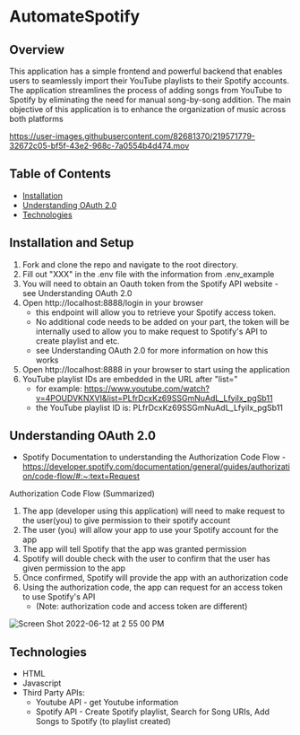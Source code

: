 # AutomateSpotify

## Overview
This application has a simple frontend and powerful backend that enables users to seamlessly import their YouTube playlists to their Spotify accounts. The application streamlines the process of adding songs from YouTube to Spotify by eliminating the need for manual song-by-song addition. The main objective of this application is to enhance the organization of music across both platforms

https://user-images.githubusercontent.com/82681370/219571779-32672c05-bf5f-43e2-968c-7a0554b4d474.mov
 
 ## Table of Contents
- [Installation](#installation-and-setup)
- [Understanding OAuth 2.0](#understanding-oauth-20)
- [Technologies](#technologies)
 
 ## Installation and Setup
 1. Fork and clone the repo and navigate to the root directory.
 2. Fill out "XXX" in the .env file with the information from .env_example 
 3. You will need to obtain an Oauth token from the Spotify API website - see Understanding OAuth 2.0
 4. Open http://localhost:8888/login in your browser
      - this endpoint will allow you to retrieve your Spotify access token. 
      - No additional code needs to be added on your part, the token will be internally used to allow you to make request to Spotify's API to create playlist and etc. 
      - see Understanding OAuth 2.0 for more information on how this works
5. Open http://localhost:8888 in your browser to start using the application 
6. YouTube playlist IDs are embedded in the URL after "list=" 
     - for example: https://www.youtube.com/watch?v=4POUDVKNXVI&list=PLfrDcxKz69SSGmNuAdL_Lfyilx_pgSb11
     - the YouTube playlist ID is: PLfrDcxKz69SSGmNuAdL_Lfyilx_pgSb11

 ## Understanding OAuth 2.0 
 - Spotify Documentation to understanding the Authorization Code Flow - https://developer.spotify.com/documentation/general/guides/authorization/code-flow/#:~:text=Request

Authorization Code Flow (Summarized) 
 1. The app (developer using this application) will need to make request to the user(you) to give permission to their spotify account 
 2. The user (you) will allow your app to use your Spotify account for the app
 3. The app will tell Spotify that the app was granted permission 
 4. Spotify will double check with the user to confirm that the user has given permission to the app 
 5. Once confirmed, Spotify will provide the app with an authorization code
 6. Using the authorization code, the app can request for an access token to use Spotify's API 
     - (Note: authorization code and access token are different)
  
 ![Screen Shot 2022-06-12 at 2 55 00 PM](https://user-images.githubusercontent.com/82681370/219564138-1523d5c4-25a5-49c7-86a5-5714afab90b3.png)


## Technologies
- HTML
- Javascript
- Third Party APIs:
  - Youtube API - get Youtube information
  - Spotify API - Create Spotify playlist, Search for Song URIs, Add Songs to Spotify (to playlist created)
